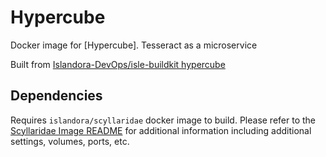 # Hypercube

Docker image for [Hypercube]. Tesseract as a microservice

Built from [Islandora-DevOps/isle-buildkit hypercube](https://github.com/Islandora-DevOps/isle-buildkit/tree/main/hypercube)

## Dependencies

Requires `islandora/scyllaridae` docker image to build. Please refer to the
[Scyllaridae Image README](../scyllaridae/README.md) for additional information including
additional settings, volumes, ports, etc.
